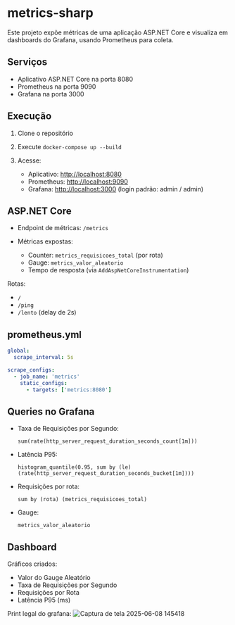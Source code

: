 # metrics-sharp

Este projeto expõe métricas de uma aplicação ASP.NET Core e visualiza em dashboards do Grafana, usando Prometheus para coleta.

## Serviços

* Aplicativo ASP.NET Core na porta 8080
* Prometheus na porta 9090
* Grafana na porta 3000

## Execução

1. Clone o repositório
2. Execute `docker-compose up --build`
3. Acesse:

   * Aplicativo: [http://localhost:8080](http://localhost:8080)
   * Prometheus: [http://localhost:9090](http://localhost:9090)
   * Grafana: [http://localhost:3000](http://localhost:3000) (login padrão: admin / admin)

## ASP.NET Core

* Endpoint de métricas: `/metrics`
* Métricas expostas:

  * Counter: `metrics_requisicoes_total` (por rota)
  * Gauge: `metrics_valor_aleatorio`
  * Tempo de resposta (via `AddAspNetCoreInstrumentation`)

Rotas:

* `/`
* `/ping`
* `/lento` (delay de 2s)

## prometheus.yml

```yaml
global:
  scrape_interval: 5s

scrape_configs:
  - job_name: 'metrics'
    static_configs:
      - targets: ['metrics:8080']
```


## Queries no Grafana

* Taxa de Requisições por Segundo:

  ```
  sum(rate(http_server_request_duration_seconds_count[1m]))
  ```
* Latência P95:

  ```
  histogram_quantile(0.95, sum by (le) (rate(http_server_request_duration_seconds_bucket[1m])))
  ```
* Requisições por rota:

  ```
  sum by (rota) (metrics_requisicoes_total)
  ```
* Gauge:

  ```
  metrics_valor_aleatorio
  ```

## Dashboard

Gráficos criados:

* Valor do Gauge Aleatório
* Taxa de Requisições por Segundo
* Requisições por Rota
* Latência P95 (ms)

Print legal do grafana:
![Captura de tela 2025-06-08 145418](https://github.com/user-attachments/assets/cb8c1ee5-2edc-4cbe-a737-7b19f269f0a3)


